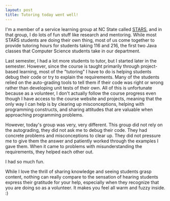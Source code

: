 ```yaml
---
layout: post
title: Tutoring today went well!
---
```


I'm a member of a service learning group at NC State called [STARS](http://stars.csc.ncsu.edu/), and in that group, I do lots of fun stuff like research and mentoring. While most STARS students are doing their own thing, most of us come together to provide tutoring hours for students taking 116 and 216, the first two Java classes that Computer Science students take in our department.

Last semester, I had a lot more students to tutor, but I started later in the semester. However, since the course is taught primarily through project-based learning, most of the "tutoring" I have to do is helping students debug their code or try to explain the requirements. Many of the students relied on the auto-grading tools to tell them if their code was right or wrong rather than developing unit tests of their own. All of this is unfortunate because as a volunteer, I don't actually follow the course progress even though I have access to the course website and projects, meaning that the only way I can help is by clearing up misconceptions, helping with programming constructs, and sharing attitudes that are valuable when approaching programming problems.

However, today's group was very, very different. This group did not rely on the autograding, they did not ask me to debug their code. They had concrete problems and misconceptions to clear up. They did not pressure me to give them the answer and patiently worked through the examples I gave them. When it came to problems with misunderstanding the requirements, they helped each other out.

I had so much fun.

While I love the thrill of sharing knowledge and seeing students grasp content, nothing can really compare to the sensation of hearing students express their gratitude for your help, especially when they recognize that you are doing so as a volunteer. It makes you feel all warm and fuzzy inside. :)
